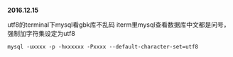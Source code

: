 **2016.12.15**

utf8的terminal下mysql看gbk库不乱码
iterm里mysql查看数据库中文都是问号，强制加字符集设定为utf8

```mysql -uxxxx -p -hxxxxxx -Pxxxx --default-character-set=utf8```
